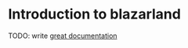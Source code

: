 # Introduction to blazarland

TODO: write [great documentation](http://jacobian.org/writing/what-to-write/)

